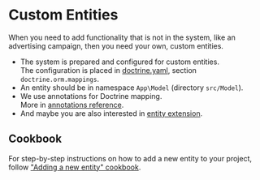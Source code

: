 # Custom Entities

When you need to add functionality that is not in the system, like an advertising campaign,
then you need your own, custom entities.

* The system is prepared and configured for custom entities.  
  The configuration is placed in [doctrine.yaml](https://github.com/shopsys/shopsys/blob/master/project-base/config/packages/doctrine.yaml), section `doctrine.orm.mappings`.
* An entity should be in namespace `App\Model` (directory `src/Model`).
* We use annotations for Doctrine mapping.  
  More in [annotations reference](https://www.doctrine-project.org/projects/doctrine-orm/en/latest/reference/annotations-reference.html).
* And maybe you are also interested in [entity extension](../extensibility/entity-extension.md).

## Cookbook

For step-by-step instructions on how to add a new entity to your project, follow ["Adding a new entity" cookbook](../cookbook/adding-a-new-entity.md).

